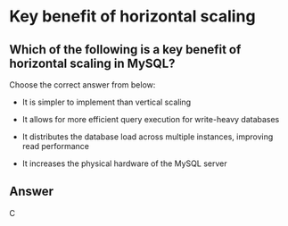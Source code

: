 # Key benefit of horizontal scaling

## Which of the following is a key benefit of horizontal scaling in MySQL?

Choose the correct answer from below:

- It is simpler to implement than vertical scaling

- It allows for more efficient query execution for write-heavy databases

- It distributes the database load across multiple instances, improving read performance

- It increases the physical hardware of the MySQL server

## Answer
C
